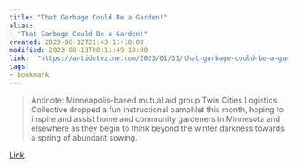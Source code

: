 ```yaml
---
title: "That Garbage Could Be a Garden!"
alias:
- "That Garbage Could Be a Garden!"
created: 2023-08-12T21:43:11+10:00
modified: 2023-08-13T00:11:49+10:00
link:  "https://antidotezine.com/2023/01/31/that-garbage-could-be-a-garden/"
tags:
- bookmark
---
```


> Antinote: Minneapolis-based mutual aid group Twin Cities Logistics Collective dropped a fun instructional pamphlet this month, hoping to inspire and assist home and community gardeners in Minnesota and elsewhere as they begin to think beyond the winter darkness towards a spring of abundant sowing.

[Link](https://antidotezine.com/2023/01/31/that-garbage-could-be-a-garden/)